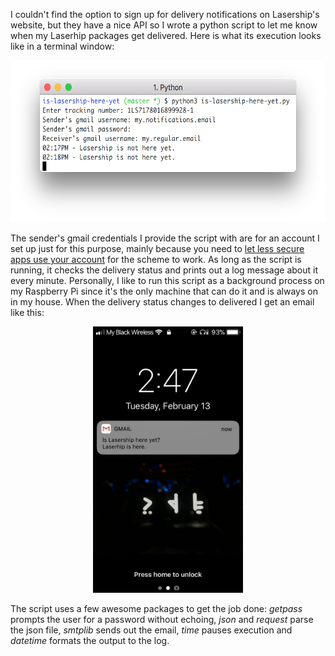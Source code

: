 I couldn't find the option to sign up for delivery notifications on Lasership's website, but they have a nice API so I wrote a python script to let me know when my Laserhip packages get delivered. Here is what its execution looks like in a terminal window:

<p align="center"><img src=demo1.png width=598 height=259 /></p>

The sender's gmail credentials I provide the script with are for an account I set up just for this purpose, mainly because you need to [let less secure apps use your account][1] for the scheme to work. As long as the script is running, it checks the delivery status and prints out a log message about it every minute. Personally, I like to run this script as a background process on my Raspberry Pi since it's the only machine that can do it and is always on in my house. When the delivery status changes to delivered I get an email like this:

<p align="center"><img src=demo2.png width=240 height=426 /></p>

The script uses a few awesome packages to get the job done: _getpass_ prompts the user for a password without echoing, _json_ and _request_ parse the json file, _smtplib_ sends out the email, _time_ pauses execution and _datetime_ formats the output to the log.

  [1]: https://support.google.com/accounts/answer/6010255?hl=en "google's support article on this subject"
